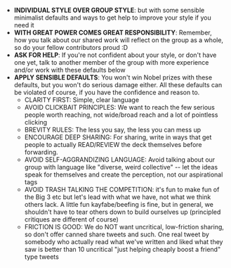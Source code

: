 - **INDIVIDUAL STYLE OVER GROUP STYLE**: but with some sensible minimalist defaults and ways to get help to improve your style if you need it
- **WITH GREAT POWER COMES GREAT RESPONSIBILITY**: Remember, how you talk about our shared work will reflect on the group as a whole, so do your fellow contributors proud :D
- **ASK FOR HELP**: If you're not confident about your style, or don't have one yet, talk to another member of the group with more experience and/or work with these defaults below
- **APPLY SENSIBLE DEFAULTS**: You won't win Nobel prizes with these defaults, but you won't do serious damage either. All these defaults can be violated of course, if you have the confidence and reason to.
    - CLARITY FIRST: Simple, clear language
    - AVOID CLICKBAIT PRINCIPLES: We want to reach the few serious people worth reaching, not wide/broad reach and a lot of pointless clicking
    - BREVITY RULES: The less you say, the less you can mess up
    - ENCOURAGE DEEP SHARING: For sharing, write in ways that get people to actually READ/REVIEW the deck themselves before forwarding.
    - AVOID SELF-AGGRANDIZING LANGUAGE: Avoid talking about our group with language like "diverse, weird collective" -- let the ideas speak for themselves and create the perception, not our aspirational tags
    - AVOID TRASH TALKING THE COMPETITION: it's fun to make fun of the Big 3 etc but let's lead with what we have, not what we think others lack. A little fun kayfabe/beefing is fine, but in general, we shouldn't have to tear others down to build ourselves up (principled critiques are different of course)
    - FRICTION IS GOOD: We do NOT want uncritical, low-friction sharing, so don't offer canned share tweets and such. One real tweet by somebody who actually read what we've written and liked what they saw is better than 10 uncritical "just helping cheaply boost a friend" type tweets

